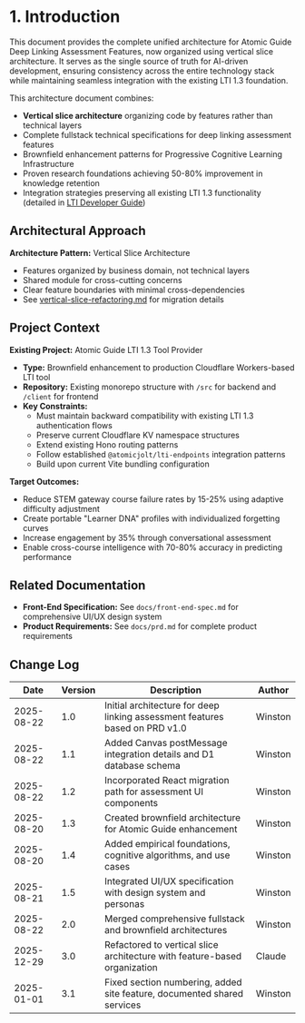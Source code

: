 # 1. Introduction

This document provides the complete unified architecture for Atomic Guide Deep Linking Assessment Features, now organized using vertical slice architecture. It serves as the single source of truth for AI-driven development, ensuring consistency across the entire technology stack while maintaining seamless integration with the existing LTI 1.3 foundation.

This architecture document combines:

- **Vertical slice architecture** organizing code by features rather than technical layers
- Complete fullstack technical specifications for deep linking assessment features
- Brownfield enhancement patterns for Progressive Cognitive Learning Infrastructure
- Proven research foundations achieving 50-80% improvement in knowledge retention
- Integration strategies preserving all existing LTI 1.3 functionality (detailed in [LTI Developer Guide](./lti-developer-guide.md))

## Architectural Approach

**Architecture Pattern:** Vertical Slice Architecture

- Features organized by business domain, not technical layers
- Shared module for cross-cutting concerns
- Clear feature boundaries with minimal cross-dependencies
- See [vertical-slice-refactoring.md](./architecture/vertical-slice-refactoring.md) for migration details

## Project Context

**Existing Project:** Atomic Guide LTI 1.3 Tool Provider

- **Type:** Brownfield enhancement to production Cloudflare Workers-based LTI tool
- **Repository:** Existing monorepo structure with `/src` for backend and `/client` for frontend
- **Key Constraints:**
  - Must maintain backward compatibility with existing LTI 1.3 authentication flows
  - Preserve current Cloudflare KV namespace structures
  - Extend existing Hono routing patterns
  - Follow established `@atomicjolt/lti-endpoints` integration patterns
  - Build upon current Vite bundling configuration

**Target Outcomes:**

- Reduce STEM gateway course failure rates by 15-25% using adaptive difficulty adjustment
- Create portable "Learner DNA" profiles with individualized forgetting curves
- Increase engagement by 35% through conversational assessment
- Enable cross-course intelligence with 70-80% accuracy in predicting performance

## Related Documentation

- **Front-End Specification:** See `docs/front-end-spec.md` for comprehensive UI/UX design system
- **Product Requirements:** See `docs/prd.md` for complete product requirements

## Change Log

| Date       | Version | Description                                                                 | Author  |
| ---------- | ------- | --------------------------------------------------------------------------- | ------- |
| 2025-08-22 | 1.0     | Initial architecture for deep linking assessment features based on PRD v1.0 | Winston |
| 2025-08-22 | 1.1     | Added Canvas postMessage integration details and D1 database schema         | Winston |
| 2025-08-22 | 1.2     | Incorporated React migration path for assessment UI components              | Winston |
| 2025-08-20 | 1.3     | Created brownfield architecture for Atomic Guide enhancement                | Winston |
| 2025-08-20 | 1.4     | Added empirical foundations, cognitive algorithms, and use cases            | Winston |
| 2025-08-21 | 1.5     | Integrated UI/UX specification with design system and personas              | Winston |
| 2025-08-22 | 2.0     | Merged comprehensive fullstack and brownfield architectures                 | Winston |
| 2025-12-29 | 3.0     | Refactored to vertical slice architecture with feature-based organization   | Claude  |
| 2025-01-01 | 3.1     | Fixed section numbering, added site feature, documented shared services     | Winston |
